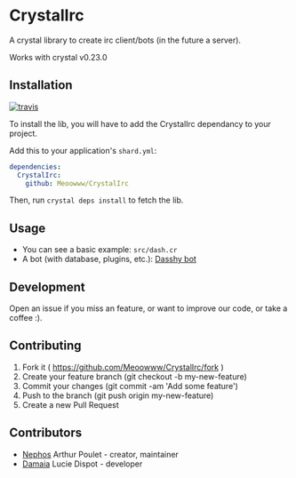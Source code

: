 # CrystalIrc

A crystal library to create irc client/bots (in the future a server).

Works with crystal v0.23.0


## Installation

[![travis](https://travis-ci.org/Meoowww/CrystalIrc.svg)](https://travis-ci.org/Meoowww/CrystalIrc)

To install the lib, you will have to add the CrystalIrc dependancy to your project.

Add this to your application's `shard.yml`:

```yaml
dependencies:
  CrystalIrc:
    github: Meoowww/CrystalIrc
```

Then, run ``crystal deps install`` to fetch the lib.


## Usage

- You can see a basic example: `src/dash.cr`
- A bot (with database, plugins, etc.): [Dasshy bot](https://github.com/Meoowww/DashBot)

## Development

Open an issue if you miss an feature, or want to improve our code, or take a coffee :).


## Contributing

1. Fork it ( https://github.com/Meoowww/CrystalIrc/fork )
2. Create your feature branch (git checkout -b my-new-feature)
3. Commit your changes (git commit -am 'Add some feature')
4. Push to the branch (git push origin my-new-feature)
5. Create a new Pull Request


## Contributors

- [Nephos](https://github.com/Nephos) Arthur Poulet - creator, maintainer
- [Damaia](https://github.com/Lucie-Dispot) Lucie Dispot - developer
